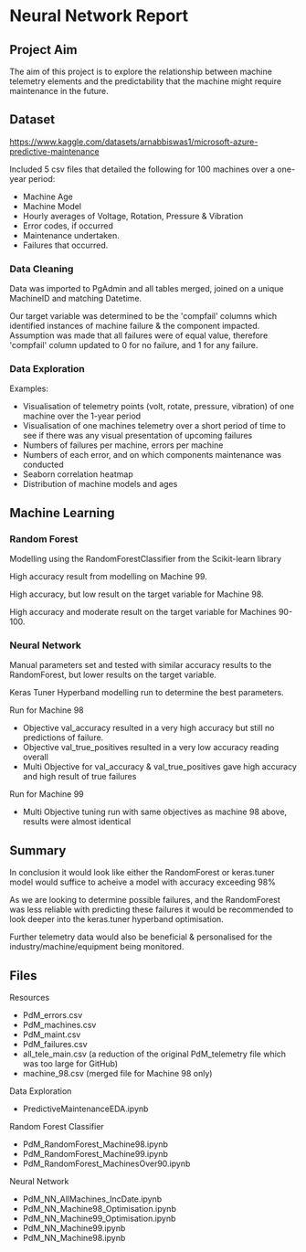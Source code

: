 # Neural Network Report

## Project Aim

The aim of this project is to explore the relationship between machine telemetry elements and the predictability that the machine might require maintenance in the future.

## Dataset

https://www.kaggle.com/datasets/arnabbiswas1/microsoft-azure-predictive-maintenance

Included 5 csv files that detailed the following for 100 machines over a one-year period:
*	Machine Age
*	Machine Model
*	Hourly averages of Voltage, Rotation, Pressure & Vibration
*	Error codes, if occurred
*	Maintenance undertaken.
*	Failures that occurred.

### Data Cleaning

Data was imported to PgAdmin and all tables merged, joined on a unique MachineID and matching Datetime.

Our target variable was determined to be the 'compfail' columns which identified instances of machine failure & the component impacted.
Assumption was made that all failures were of equal value, therefore 'compfail' column updated to 0 for no failure, and 1 for any failure.

### Data Exploration

Examples:
* Visualisation of telemetry points (volt, rotate, pressure, vibration) of one machine over the 1-year period
* Visualisation of one machines telemetry over a short period of time to see if there was any visual presentation of upcoming failures
* Numbers of failures per machine, errors per machine
* Numbers of each error, and on which components maintenance was conducted
* Seaborn correlation heatmap
* Distribution of machine models and ages

## Machine Learning

### Random Forest

Modelling using the RandomForestClassifier from the Scikit-learn library

High accuracy result from modelling on Machine 99.

High accuracy, but low result on the target variable for Machine 98.

High accuracy and moderate result on the target variable for Machines 90-100.

### Neural Network

Manual parameters set and tested with similar accuracy results to the RandomForest, but lower results on the target variable.

Keras Tuner Hyperband modelling run to determine the best parameters.

Run for Machine 98
* Objective val_accuracy resulted in a very high accuracy but still no predictions of failure.
* Objective val_true_positives resulted in a very low accuracy reading overall
* Multi Objective for val_accuracy & val_true_positives gave high accuracy and high result of true failures

Run for Machine 99
* Multi Objective tuning run with same objectives as machine 98 above, results were almost identical


## Summary

In conclusion it would look like either the RandomForest or keras.tuner model would suffice to acheive a model with accuracy exceeding 98%

As we are looking to determine possible failures, and the RandomForest was less reliable with predicting these failures it would be recommended to 
look deeper into the keras.tuner hyperband optimisation.

Further telemetry data would also be beneficial & personalised for the industry/machine/equipment being monitored.

## Files

Resources
* PdM_errors.csv
* PdM_machines.csv
* PdM_maint.csv
* PdM_failures.csv
* all_tele_main.csv (a reduction of the original PdM_telemetry file which was too large for GitHub)
* machine_98.csv (merged file for Machine 98 only)

Data Exploration
* PredictiveMaintenanceEDA.ipynb

Random Forest Classifier
* PdM_RandomForest_Machine98.ipynb
* PdM_RandomForest_Machine99.ipynb
* PdM_RandomForest_MachinesOver90.ipynb

Neural Network
* PdM_NN_AllMachines_IncDate.ipynb
* PdM_NN_Machine98_Optimisation.ipynb
* PdM_NN_Machine99_Optimisation.ipynb
* PdM_NN_Machine99.ipynb
* PdM_NN_Machine98.ipynb